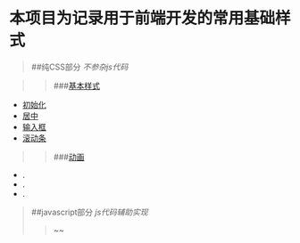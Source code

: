 本项目为记录用于前端开发的常用基础样式
===
>##纯CSS部分
*不参杂js代码*

[basic]:https://hoifong.github.io/styles/pure-css/basic
>>###[基本样式][basic]
- [初始化](https://hoifong.github.io/styles/pure-css/basic/init.html)
- [居中](https://hoifong.github.io/styles/pure-css/basic/center.html)
- [输入框](https://hoifong.github.io/styles/pure-css/basic/input.html)
- [滚动条](https://hoifong.github.io/styles/pure-css/basic/scrollbar.html)

[animation]:https://hoifong.github.io/styles/pure-css/animation
>>###[动画][animation]
- .
- .
- .


>##javascript部分
*js代码辅助实现*
>> ~~
